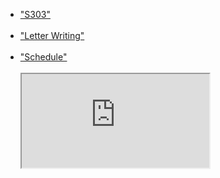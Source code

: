<ul>
  
  <li><a href="S303-Oct 27 2024.pdf">"S303"</a></li><br>

  <li><a href="LaVeria Bates.docx" target="_blank">"Letter Writing"</a></li><br>

  <li><a href="2024-Schedule.txt">"Schedule"</a></li><br>

  <iframe src="https://docs.google.com/gview?url=LaVeria+Bates.docx&embedded=true"></iframe>

</ul>  

<!-- <p>Open a PDF file<a href="S303-Oct 27 2024.pdf">example</a> </p> -->
